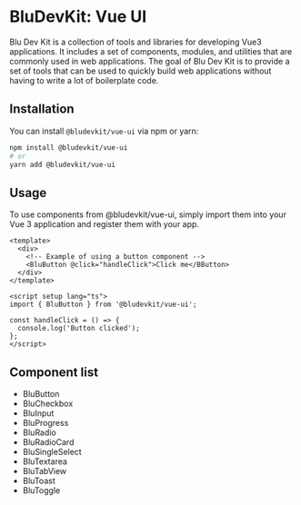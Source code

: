 # BluDevKit: Vue UI

<!-- [![npm version](https://badge.fury.io/js/%40bludevkit%2Fvue-ui.svg)](https://badge.fury.io/js/%40bludevkit%2Fvue-ui) -->

Blu Dev Kit is a collection of tools and libraries for developing Vue3 applications. It includes a set of components, modules, and utilities that are commonly used in web applications. The goal of Blu Dev Kit is to provide a set of tools that can be used to quickly build web applications without having to write a lot of boilerplate code.

## Installation

You can install `@bludevkit/vue-ui` via npm or yarn:

```bash
npm install @bludevkit/vue-ui
# or
yarn add @bludevkit/vue-ui
```

## Usage
To use components from @bludevkit/vue-ui, simply import them into your Vue 3 application and register them with your app.

```vue
<template>
  <div>
    <!-- Example of using a button component -->
    <BluButton @click="handleClick">Click me</BButton>
  </div>
</template>

<script setup lang="ts">
import { BluButton } from '@bludevkit/vue-ui';

const handleClick = () => {
  console.log('Button clicked');
};
</script>
```

## Component list
- BluButton
- BluCheckbox
- BluInput
- BluProgress
- BluRadio
- BluRadioCard
- BluSingleSelect
- BluTextarea
- BluTabView
- BluToast
- BluToggle
